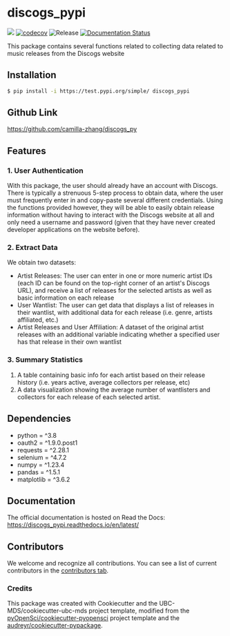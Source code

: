 # discogs_pypi 

![](https://github.com/camilla-zhang/discogs_pypi/workflows/build/badge.svg) [![codecov](https://codecov.io/gh/camilla-zhang/discogs_pypi/branch/main/graph/badge.svg)](https://codecov.io/gh/camilla-zhang/discogs_pypi) ![Release](https://github.com/camilla-zhang/discogs_pypi/workflows/Release/badge.svg) [![Documentation Status](https://readthedocs.org/projects/discogs_pypi/badge/?version=latest)](https://discogs_pypi.readthedocs.io/en/latest/?badge=latest)

This package contains several functions related to collecting data related to music releases from the Discogs website

## Installation

```bash
$ pip install -i https://test.pypi.org/simple/ discogs_pypi
```

## Github Link

https://github.com/camilla-zhang/discogs_py

## Features

### 1. User Authentication

With this package, the user should already have an account with Discogs. There is typically a strenuous 5-step process to obtain data, where the user must frequently enter in and copy-paste several different credentials. Using the functions provided however, they will be able to easily obtain release information without having to interact with the Discogs website at all and only need a username and password (given that they have never created developer applications on the website before).

### 2. Extract Data
We obtain two datasets:
- Artist Releases: The user can enter in one or more numeric artist IDs (each ID can be found on the top-right corner of an artist's Discogs URL), and receive a list of releases for the selected artists as well as basic information on each release
- User Wantlist: The user can get data that displays a list of releases in their wantlist, with additional data for each release (i.e. genre, artists affiliated, etc.)
- Artist Releases and User Affiliation: A dataset of the original artist releases with an additional variable indicating whether a specified user has that release in their own wantlist

### 3. Summary Statistics
1. A table containing basic info for each artist based on their release history (i.e. years active, average collectors per release, etc)
2. A data visualization showing the average number of wantlisters and collectors for each release of each selected artist.

## Dependencies

- python = ^3.8
- oauth2 = ^1.9.0.post1
- requests = ^2.28.1
- selenium = ^4.7.2
- numpy = ^1.23.4
- pandas = ^1.5.1
- matplotlib = ^3.6.2

## Documentation

The official documentation is hosted on Read the Docs: https://discogs_pypi.readthedocs.io/en/latest/

## Contributors

We welcome and recognize all contributions. You can see a list of current contributors in the [contributors tab](https://github.com/camilla-zhang/discogs_pypi/graphs/contributors).

### Credits

This package was created with Cookiecutter and the UBC-MDS/cookiecutter-ubc-mds project template, modified from the [pyOpenSci/cookiecutter-pyopensci](https://github.com/pyOpenSci/cookiecutter-pyopensci) project template and the [audreyr/cookiecutter-pypackage](https://github.com/audreyr/cookiecutter-pypackage).
